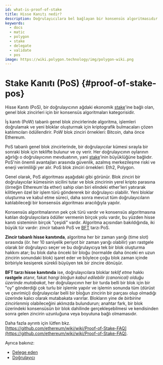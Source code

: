 ```yaml
---
id: what-is-proof-of-stake
title: Hisse Kanıtı nedir?
description: Doğrulayıcılara bel bağlayan bir konsensüs algoritmasıdır.
keywords:
  - docs
  - matic
  - polygon
  - stake
  - delegate
  - validate
  - pos
image: https://wiki.polygon.technology/img/polygon-wiki.png
---
```


# Stake Kanıtı (PoS) {#proof-of-stake-pos}

Hisse Kanıtı (PoS), bir doğrulayıcının ağdaki ekonomik [stake](/docs/maintain/glossary#staking)'ine bağlı olan, genel blok zincirleri için bir konsensüs algoritmaları kategorisidir.

İş kanıtı (PoW) tabanlı genel blok zincirlerinde algoritma, işlemleri doğrulamak ve yeni bloklar oluşturmak için kriptografik bulmacaları çözen katılımcıları ödüllendirir. PoW blok zinciri örnekleri: Bitcoin, daha önce Ethereum.

PoS tabanlı genel blok zincirlerinde, bir doğrulayıcılar kümesi sırayla bir sonraki blok için teklifte bulunur ve oy verir. Her doğrulayıcının oylarının ağırlığı o doğrulayıcının mevduatının, yani [stake](/docs/maintain/glossary#staking)'inin büyüklüğüne bağlıdır. PoS'nin önemli avantajları arasında güvenlik, azalmış merkezileşme riski ve enerji verimliliği yer alır. PoS blok zinciri örnekleri: Eth2, Polygon.

Genel olarak, PoS algoritması aşağıdaki gibi görünür. Blok zinciri bir doğrulayıcılar kümesinin sicilini tutar ve blok zincirinin yerel kripto parasına (örneğin Ethereum'da ether) sahip olan biri elindeki ether'leri yatırarak kilitleyen özel bir işlem türü göndererek bir doğrulayıcı olabilir. Yeni bloklar oluşturma ve kabul etme süreci, daha sonra mevcut tüm doğrulayıcıların katılabileceği bir konsensüs algoritması aracılığıyla yapılır.

Konsensüs algoritmalarının pek çok türü vardır ve konsensüs algoritmasına katılan doğrulayıcılara ödüller vermenin birçok yolu vardır, bu yüzden hisse kanıtı sisteminin birçok "çeşidi" vardır. Algoritma açısından bakıldığında, iki büyük tür vardır: zincir tabanlı PoS ve [BFT](https://en.wikipedia.org/wiki/Byzantine_fault_tolerance) tarzı PoS.

**Zincir tabanlı hisse kanıtında**, algoritma her bir zaman yarığı (time slot) sırasında (ör. her 10 saniyelik periyot bir zaman yarığı olabilir) yarı rastgele olarak bir doğrulayıcı seçer ve bu doğrulayıcıya tek bir blok oluşturma hakkını atar; bu blok daha önceki bir bloğu (normalde daha önceki en uzun zincirin sonundaki blok) işaret eder ve böylece çoğu blok zaman içinde birbiriyle kesişerek sürekli büyüyen tek bir zincire dönüşür.

**BFT tarzı hisse kanıtında** ise, doğrulayıcılara bloklar *teklif etme* hakkı **rastgele** atanır, fakat *hangi bloğun kabul edilebilir (canonical) olduğu üzerinde mutabakat*, her doğrulayıcının her bir turda belli bir blok için bir "oy" gönderdiği çok turlu bir işlemle yapılır ve işlemin sonunda tüm (dürüst ve çevrimiçi) doğrulayıcılar belli bir bloğun zincirin bir parçası olup olmadığı üzerinde kalıcı olarak mutabakata varırlar. Blokların yine de *birbirine zincirlenmiş* olabileceğini aklınızda bulundurun; anahtar fark, bir blok üzerindeki konsensüsün bir blok dahilinde gerçekleşebilmesi ve kendisinden sonra gelen zincirin uzunluğuna veya boyutuna bağlı olmamasıdır.

Daha fazla ayrıntı için lütfen bkz. [https://github.com/ethereum/wiki/wiki/Proof-of-Stake-FAQ](https://github.com/ethereum/wiki/wiki/Proof-of-Stake-FAQ).

Ayrıca bakınız:

* [Delege eden](/docs/maintain/glossary#delegator)
* [Doğrulayıcı](/docs/maintain/glossary#validator)
